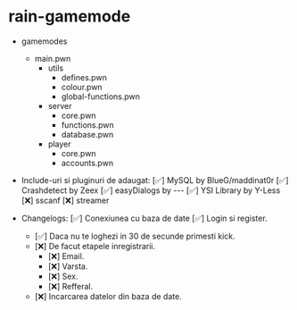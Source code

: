 # rain-gamemode
- gamemodes
  - main.pwn
    - utils
      - defines.pwn
      - colour.pwn
      - global-functions.pwn
    - server
      - core.pwn
      - functions.pwn
      - database.pwn
    - player
      - core.pwn
      - accounts.pwn

- Include-uri si pluginuri de adaugat:
  [✅] MySQL by BlueG/maddinat0r
  [✅] Crashdetect by Zeex
  [✅] easyDialogs by ---
  [✅] YSI Library by Y-Less
  [❌] sscanf
  [❌] streamer

- Changelogs:
  [✅] Conexiunea cu baza de date
  [✅] Login si register.
    - [✅] Daca nu te loghezi in 30 de secunde primesti kick.
    - [❌] De facut etapele inregistrarii.
      - [❌] Email.
      - [❌] Varsta.
      - [❌] Sex.
      - [❌] Refferal.
    - [❌] Incarcarea datelor din baza de date.